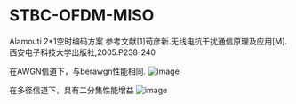 # STBC-OFDM-MISO
Alamouti 2*1空时编码方案
参考文献[1]苟彦新.无线电抗干扰通信原理及应用[M].西安电子科技大学出版社,2005.P238-240

在AWGN信道下，与berawgn性能相同.
![image](https://github.com/learningjohn/STBC-OFDM-MISO/assets/48309583/34702694-8d59-4d06-838f-5bbbf56a39c8)

在多径信道下，具有二分集性能增益
![image](https://github.com/learningjohn/STBC-OFDM-MISO/assets/48309583/8d4ee2a8-0f31-4d6a-949d-022325845ed3)

